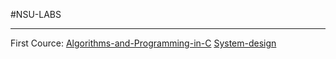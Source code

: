#NSU-LABS
____
First Cource:
[Algorithms-and-Programming-in-C](https://github.com/plugatarev/NSU-Labs/tree/main/First_Cource/Algorithms-and-Programming-in-C)
[System-design](https://github.com/plugatarev/NSU-Labs/tree/main/First_Cource/System-design)